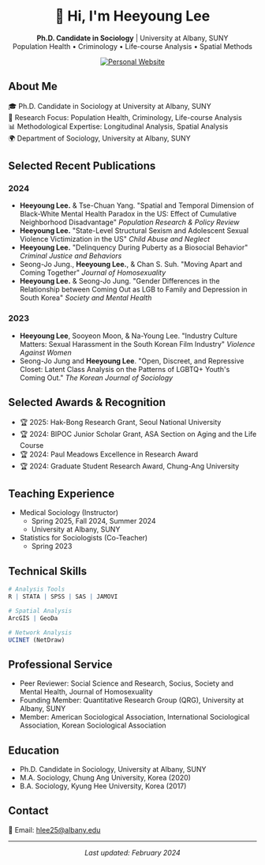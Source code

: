 <div align="center">

# 👋 Hi, I'm Heeyoung Lee

**Ph.D. Candidate in Sociology** | University at Albany, SUNY  
Population Health • Criminology • Life-course Analysis • Spatial Methods
</div>

<div align="center">
  <a href="https://idlhy0218.github.io/">
    <img src="https://img.shields.io/badge/🌐_Click_Here_for_My_Personal_Website-4285F4?style=for-the-badge&logoColor=white&color=2ea44f" alt="Personal Website"/>
  </a>
</div>

## About Me
🎓 Ph.D. Candidate in Sociology at University at Albany, SUNY  
🔬 Research Focus: Population Health, Criminology, Life-course Analysis  
📊 Methodological Expertise: Longitudinal Analysis, Spatial Analysis  
🌍 Department of Sociology, University at Albany, SUNY

## Selected Recent Publications
### 2024
- **Heeyoung Lee.** & Tse-Chuan Yang. "Spatial and Temporal Dimension of Black-White Mental Health Paradox in the US: Effect of Cumulative Neighborhood Disadvantage" *Population Research & Policy Review*
- **Heeyoung Lee.** "State-Level Structural Sexism and Adolescent Sexual Violence Victimization in the US" *Child Abuse and Neglect*
- **Heeyoung Lee.** "Delinquency During Puberty as a Biosocial Behavior" *Criminal Justice and Behaviors*
- Seong-Jo Jung., **Heeyoung Lee.**, & Chan S. Suh. "Moving Apart and Coming Together" *Journal of Homosexuality*
- **Heeyoung Lee.** & Seong-Jo Jung. "Gender Differences in the Relationship between Coming Out as LGB to Family and Depression in South Korea" *Society and Mental Health*
### 2023
- **Heeyoung Lee**, Sooyeon Moon, & Na-Young Lee. "Industry Culture Matters: Sexual Harassment in the South Korean Film Industry" *Violence Against Women*
- Seong-Jo Jung and **Heeyoung Lee**. "Open, Discreet, and Repressive Closet: Latent Class Analysis on the Patterns of LGBTQ+ Youth's Coming Out." *The Korean Journal of Sociology*

## Selected Awards & Recognition
- 🏆 2025: Hak-Bong Research Grant, Seoul National University
- 🏆 2024: BIPOC Junior Scholar Grant, ASA Section on Aging and the Life Course
- 🏆 2024: Paul Meadows Excellence in Research Award
- 🏆 2024: Graduate Student Research Award, Chung-Ang University

## Teaching Experience
- Medical Sociology (Instructor)
  - Spring 2025, Fall 2024, Summer 2024
  - University at Albany, SUNY
- Statistics for Sociologists (Co-Teacher)
  - Spring 2023

## Technical Skills
```r
# Analysis Tools
R | STATA | SPSS | SAS | JAMOVI

# Spatial Analysis
ArcGIS | GeoDa

# Network Analysis
UCINET (NetDraw)
```

## Professional Service
- Peer Reviewer: Social Science and Research, Socius, Society and Mental Health, Journal of Homosexuality
- Founding Member: Quantitative Research Group (QRG), University at Albany, SUNY
- Member: American Sociological Association, International Sociological Association, Korean Sociological Association

## Education
- Ph.D. Candidate in Sociology, University at Albany, SUNY
- M.A. Sociology, Chung Ang University, Korea (2020)
- B.A. Sociology, Kyung Hee University, Korea (2017)

## Contact
📧 Email: hlee25@albany.edu

---
<p align="center">
<i>Last updated: February 2024</i>
</p>
